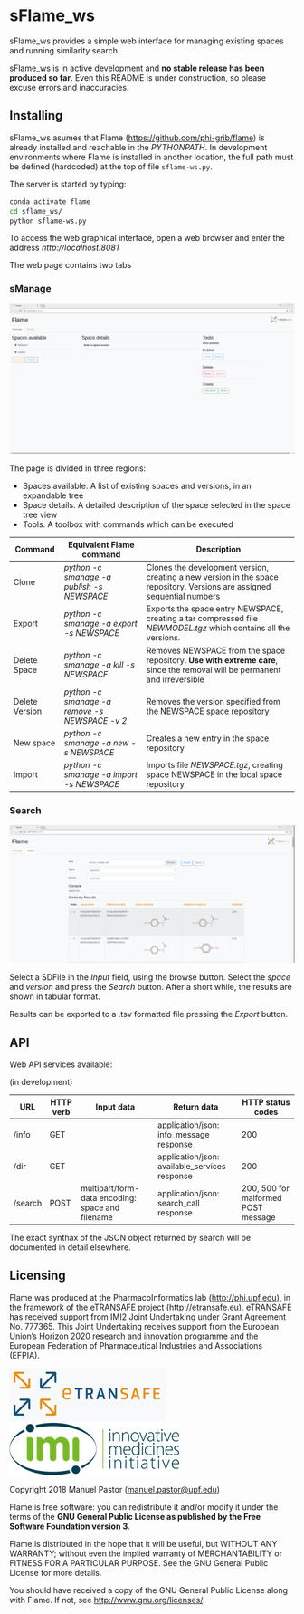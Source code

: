 # sFlame_ws

sFlame_ws provides a simple web interface for managing existing spaces and running similarity search. 

sFlame_ws is in active development and **no stable release has been produced so far**. Even this README is under construction, so please excuse errors and inaccuracies.

## Installing
sFlame_ws asumes that Flame (https://github.com/phi-grib/flame) is already installed and reachable in the *PYTHONPATH*. In development environments where Flame is installed in another location, the full path must be defined (hardcoded) at the top of file `sflame-ws.py`. 

The server is started by typing:

```sh
conda activate flame
cd sflame_ws/
python sflame-ws.py 
```	

To access the web graphical interface, open a web browser and enter the address *http://localhost:8081*

The web page contains two tabs

### sManage

![Alt text](images/flame-ws-smanage.png?raw=true "smanage tab")

The page is divided in three regions:
* Spaces available. A list of existing spaces and versions, in an expandable tree
* Space details. A detailed description of the space selected in the space tree view
* Tools. A toolbox with commands which can be executed

| Command | Equivalent Flame command | Description |
| --- | --- | ---|
| Clone | *python -c smanage -a publish -s NEWSPACE* | Clones the development version, creating a new version in the space repository. Versions are assigned sequential numbers |
| Export | *python -c smanage -a export -s NEWSPACE* | Exports the space entry NEWSPACE, creating a tar compressed file *NEWMODEL.tgz* which contains all the versions. |
| Delete Space| *python -c smanage -a kill -s NEWSPACE* | Removes NEWSPACE from the space repository. **Use with extreme care**, since the removal will be permanent and irreversible  |
| Delete Version | *python -c smanage -a remove -s NEWSPACE -v 2* | Removes the version specified from the NEWSPACE space repository |
| New space | *python -c smanage -a new -s NEWSPACE* | Creates a new entry in the space repository  |
| Import | *python -c smanage -a import -s NEWSPACE* | Imports file *NEWSPACE.tgz*, creating space NEWSPACE in the local space repository |

### Search

![Alt text](images/flame-ws-search.png?raw=true "Search tab")

Select a SDFile in the *Input* field, using the browse button. Select the *space* and *version* and press the *Search* button. After a short while, the results are shown in tabular format.

Results can be exported to a .tsv formatted file pressing the *Export* button.


## API

Web API services available:

(in development)

| URL | HTTP verb | Input data | Return data | HTTP status codes |
| --- | --- | --- | --- | --- |
| /info | GET | | application/json: info_message response | 200 |
| /dir | GET | | application/json: available_services response | 200 |
| /search | POST | multipart/form-data encoding: space and filename | application/json: search_call response | 200, 500 for malformed POST message |

The exact synthax of the JSON object returned by search will be documented in detail elsewhere.


## Licensing

Flame was produced at the PharmacoInformatics lab (http://phi.upf.edu), in the framework of the eTRANSAFE project (http://etransafe.eu). eTRANSAFE has received support from IMI2 Joint Undertaking under Grant Agreement No. 777365. This Joint Undertaking receives support from the European Union’s Horizon 2020 research and innovation programme and the European Federation of Pharmaceutical Industries and Associations (EFPIA). 

![Alt text](images/eTRANSAFE-logo-git.png?raw=true "eTRANSAFE-logo") ![Alt text](images/imi-logo.png?raw=true "IMI logo")

Copyright 2018 Manuel Pastor (manuel.pastor@upf.edu)

Flame is free software: you can redistribute it and/or modify it under the terms of the **GNU General Public License as published by the Free Software Foundation version 3**.

Flame is distributed in the hope that it will be useful, but WITHOUT ANY WARRANTY; without even the implied warranty of
MERCHANTABILITY or FITNESS FOR A PARTICULAR PURPOSE. See the GNU General Public License for more details.

You should have received a copy of the GNU General Public License along with Flame. If not, see <http://www.gnu.org/licenses/>.

